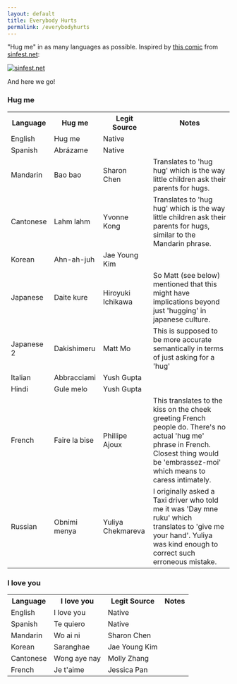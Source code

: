 ```yaml
---
layout: default
title: Everybody Hurts
permalink: /everybodyhurts
---
```


"Hug me" in as many languages as possible.  Inspired by [this comic](http://www.sinfest.net/archive_page.php?comicID=2917) from [sinfest.net](http://www.sinfest.net):

[![sinfest.net](http://sinfest.net/comikaze/comics/2008-08-31.gif)](http://www.sinfest.net/archive_page.php?comicID=2917)

And here we go!

### Hug me
<table>
<tr>
<th>Language</th>
<th>Hug me</th>
<th>Legit Source</th>
<th>Notes</th>
</tr>
<tr>
<td>English</td>
<td>Hug me</td>
<td>Native</td>
<td></td>
</tr>
<tr>
<td>Spanish</td>
<td>Abrázame</td>
<td>Native</td>
<td></td>
</tr>
<tr>
<td>Mandarin</td>
<td>Bao bao</td>
<td>Sharon Chen</td>
<td>Translates to 'hug hug' which is the way little children ask their parents for hugs.</td>
</tr>
<tr>
<td>Cantonese</td>
<td>Lahm lahm</td>
<td>Yvonne Kong</td>
<td>Translates to 'hug hug' which is the way little children ask their parents for hugs, similar to the Mandarin phrase.</td>
</tr>
<tr>
<td>Korean</td>
<td>Ahn-ah-juh</td>
<td>Jae Young Kim</td>
<td></td>
</tr>
<tr>
<td>Japanese</td>
<td>Daite kure</td>
<td>Hiroyuki Ichikawa</td>
<td>So Matt (see below) mentioned that this might have implications beyond just 'hugging' in japanese culture.</td>
</tr>
<tr>
<td>Japanese 2</td>
<td>Dakishimeru</td>
<td>Matt Mo</td>
<td>This is supposed to be more accurate semantically in terms of just asking for a 'hug'</td>
</tr>
<tr>
<td>Italian</td>
<td>Abbracciami</td>
<td>Yush Gupta</td>
<td></td>
</tr>
<tr>
<td>Hindi</td>
<td>Gule melo</td>
<td>Yush Gupta</td>
<td></td>
</tr>
<tr>
<td>French</td>
<td>Faire la bise</td>
<td>Phillipe Ajoux</td>
<td>This translates to the kiss on the cheek greeting French people do.  There's no actual 'hug me' phrase in French.  Closest thing would be 'embrassez-moi' which means to caress intimately.</td>
</tr>
<tr>
<td>Russian</td>
<td>Obnimi menya</td>
<td>Yuliya Chekmareva</td>
<td>I originally asked a Taxi driver who told me it was 'Day mne ruku' which translates to 'give me your hand'.  Yuliya was kind enough to correct such erroneous mistake.</td>
</tr>
</table>


### I love you
<table>
<tr>
<th>Language</th>
<th>I love you</th>
<th>Legit Source</th>
<th>Notes</th>
</tr>
<tr>
<td>English</td>
<td>I love you</td>
<td>Native</td>
<td></td>
</tr>
<tr>
<td>Spanish</td>
<td>Te quiero</td>
<td>Native</td>
<td></td>
</tr>
<tr>
<td>Mandarin</td>
<td>Wo ai ni</td>
<td>Sharon Chen</td>
<td></td>
</tr>
<tr>
<td>Korean</td>
<td>Saranghae</td>
<td>Jae Young Kim</td>
<td></td>
</tr>
<tr>
<td>Cantonese</td>
<td>Wong aye nay</td>
<td>Molly Zhang</td>
<td></td>
</tr>
<tr>
<td>French</td>
<td>Je t'aime</td>
<td>Jessica Pan</td>
<td></td>
</tr>
</table>
